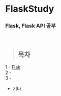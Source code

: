 FlaskStudy
==============

### Flask, Flask API 공부

<br/>

> ## 목차 <br>
 1 - [Flak]() <br/>
 2 - []() <br/> 
 3 - []() <br/> 
  
  
* 기타 <br/>
 []()<br>
 
